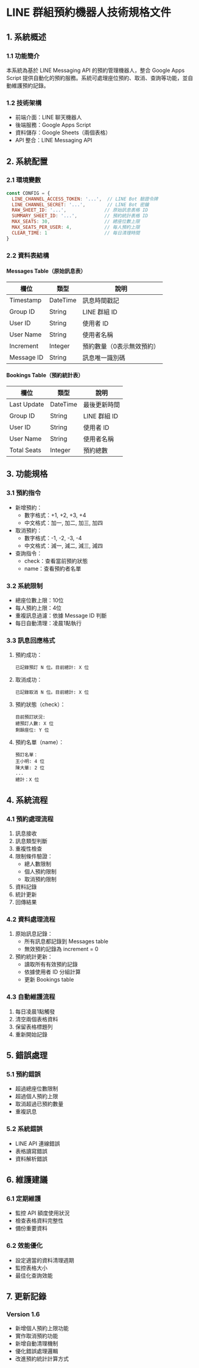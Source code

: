 
# LINE 群組預約機器人技術規格文件

## 1. 系統概述

### 1.1 功能簡介
本系統為基於 LINE Messaging API 的預約管理機器人，整合 Google Apps Script 提供自動化的預約服務。系統可處理座位預約、取消、查詢等功能，並自動維護預約記錄。

### 1.2 技術架構
- 前端介面：LINE 聊天機器人
- 後端服務：Google Apps Script
- 資料儲存：Google Sheets（兩個表格）
- API 整合：LINE Messaging API

## 2. 系統配置

### 2.1 環境變數
```javascript
const CONFIG = {
  LINE_CHANNEL_ACCESS_TOKEN: '...',  // LINE Bot 驗證令牌
  LINE_CHANNEL_SECRET: '...',        // LINE Bot 密鑰
  RAW_SHEET_ID: '...',              // 原始訊息表格 ID
  SUMMARY_SHEET_ID: '...',          // 預約統計表格 ID
  MAX_SEATS: 30,                    // 總座位數上限
  MAX_SEATS_PER_USER: 4,            // 每人預約上限
  CLEAR_TIME: 1                     // 每日清理時間
}
```

### 2.2 資料表結構

#### Messages Table（原始訊息表）
| 欄位 | 類型 | 說明 |
|------|------|------|
| Timestamp | DateTime | 訊息時間戳記 |
| Group ID | String | LINE 群組 ID |
| User ID | String | 使用者 ID |
| User Name | String | 使用者名稱 |
| Increment | Integer | 預約數量（0表示無效預約）|
| Message ID | String | 訊息唯一識別碼 |

#### Bookings Table（預約統計表）
| 欄位 | 類型 | 說明 |
|------|------|------|
| Last Update | DateTime | 最後更新時間 |
| Group ID | String | LINE 群組 ID |
| User ID | String | 使用者 ID |
| User Name | String | 使用者名稱 |
| Total Seats | Integer | 預約總數 |

## 3. 功能規格

### 3.1 預約指令
- 新增預約：
  - 數字格式：+1, +2, +3, +4
  - 中文格式：加一, 加二, 加三, 加四
- 取消預約：
  - 數字格式：-1, -2, -3, -4
  - 中文格式：減一, 減二, 減三, 減四
- 查詢指令：
  - check：查看當前預約狀態
  - name：查看預約者名單

### 3.2 系統限制
- 總座位數上限：10位
- 每人預約上限：4位
- 重複訊息過濾：依據 Message ID 判斷
- 每日自動清理：凌晨1點執行

### 3.3 訊息回應格式
1. 預約成功：
   ```
   已記錄預訂 N 位。目前總計: X 位
   ```

2. 取消成功：
   ```
   已記錄取消 N 位。目前總計: X 位
   ```

3. 預約狀態（check）：
   ```
   目前預訂狀況:
   總預訂人數: X 位
   剩餘座位: Y 位
   ```

4. 預約名單（name）：
   ```
   預訂名單：
   王小明: 4 位
   陳大華: 2 位
   ...
   總計：X 位
   ```

## 4. 系統流程

### 4.1 預約處理流程
1. 訊息接收
2. 訊息類型判斷
3. 重複性檢查
4. 限制條件驗證：
   - 總人數限制
   - 個人預約限制
   - 取消預約限制
5. 資料記錄
6. 統計更新
7. 回傳結果

### 4.2 資料處理流程
1. 原始訊息記錄：
   - 所有訊息都記錄到 Messages table
   - 無效預約記錄為 increment = 0
2. 預約統計更新：
   - 讀取所有有效預約記錄
   - 依據使用者 ID 分組計算
   - 更新 Bookings table

### 4.3 自動維護流程
1. 每日凌晨1點觸發
2. 清空兩個表格資料
3. 保留表格標題列
4. 重新開始記錄

## 5. 錯誤處理

### 5.1 預約錯誤
- 超過總座位數限制
- 超過個人預約上限
- 取消超過已預約數量
- 重複訊息

### 5.2 系統錯誤
- LINE API 連線錯誤
- 表格讀寫錯誤
- 資料解析錯誤

## 6. 維護建議

### 6.1 定期維護
- 監控 API 額度使用狀況
- 檢查表格資料完整性
- 備份重要資料

### 6.2 效能優化
- 設定適當的資料清理週期
- 監控表格大小
- 最佳化查詢效能

## 7. 更新記錄

### Version 1.6
- 新增個人預約上限功能
- 實作取消預約功能
- 新增自動清理機制
- 優化錯誤處理邏輯
- 改進預約統計計算方式
```
